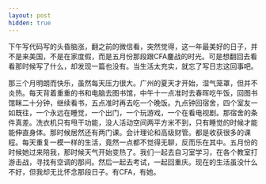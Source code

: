 ```yaml
---
layout: post
hidden: true
---
```

下午写代码写的头昏脑涨，翻之前的微信看，突然觉得，这一年最美好的日子，并不是来美国，不是在家度假，而是五月份那段跟CFA鏖战的时光。可是想翻回去看看那时候写了什么，却发现一篇也没有。当生活太充实，就忘了写日志这回事吧。

那三个月明朗而快乐，虽然每天压力很大。广州的夏天才开始，湿气笼罩，但并不炎热。每天背着重重的书和电脑去图书馆，中午十一点准时去春晖吃午饭，回图书馆眯二十分钟，继续看书，五点准时再去吃一个晚饭。九点钟回宿舍，四个室友一如既往，一个永远在睡觉，一个出门，一个玩游戏，一个在看电视剧。那宿舍的条件真差。洗衣机只有甩干功能，没人活动空间两平方米不到，只有睡觉的时候才能能伸直身体。那时候居然还有两门课。会计理论和高级财管。都是收获很多的课程。每天重复一模一样的生活，竟然一点都不觉得无聊，反而乐在其中。五月份的时候她过来陪我，那时候天气开始变热了。我们一起去自习室学习，在各个教室打游击战，寻找有空调的那间。然后一起去考试，一起回重庆。现在的生活虽没什么不好，但我却无比怀念那段日子。有CFA，有她。